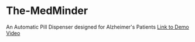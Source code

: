 # The-MedMinder
An Automatic Pill Dispenser designed for Alzheimer's Patients
[Link to Demo Video](https://www.youtube.com/watch?v=GfVP3wkr3ig)

